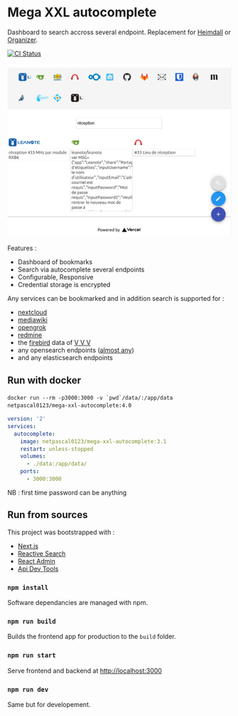 # Mega XXL autocomplete

Dashboard to search accross several endpoint. Replacement for [Heimdall](https://heimdall.site) or [Organizer](https://github.com/causefx/Organizr).


<a href="https://github.com/PascalNoisette/mega-xxl-autocomplete/actions">
  <img src="https://github.com/PascalNoisette/mega-xxl-autocomplete/workflows/CI/badge.svg" alt="CI Status">
</a>


![alt text](./docs/screenshot.png)

Features :
- Dashboard of bookmarks
- Search via autocomplete several endpoints
- Configurable, Responsive
- Credential storage is encrypted

Any services can be bookmarked and in addition search is supported for :
- [nextcloud](https://nextcloud.com/)
- [mediawiki](https://www.mediawiki.org/)
- [opengrok](https://oracle.github.io/opengrok/)
- [redmine](https://www.redmine.org/)
- the [firebird](https://www.firebirdsql.org/) data of [V V V](http://vvvapp.sourceforge.net/)
- any opensearch endpoints ([almost any](https://github.com/eoxc/opensearch/issues/16))
- and any elasticsearch endpoints

## Run with docker

```docker run --rm -p3000:3000 -v `pwd`/data/:/app/data netpascal0123/mega-xxl-autocomplete:4.0```

```docker-compose.yml 
version: '2'
services:
  autocomplete:
    image: netpascal0123/mega-xxl-autocomplete:3.1
    restart: unless-stopped
    volumes:
      - ./data:/app/data/
    ports:
      - 3000:3000
```

NB : first time password can be anything

## Run from sources

This project was bootstrapped with :
- [Next.js](https://nextjs.org/)
- [Reactive Search](https://docs.appbase.io/docs/reactivesearch/v3/overview/quickstart/)
- [React Admin](https://marmelab.com/react-admin/Readme.html)
- [Api Dev Tools](https://apitools.dev/openapi-schemas/)

### `npm install`

Software dependancies are managed with npm.

### `npm run build`

Builds the frontend app for production to the `build` folder.

### `npm run start`

Serve frontend and backend at [http://localhost:3000](http://localhost:3000) 

### `npm run dev`

Same but for developement.

